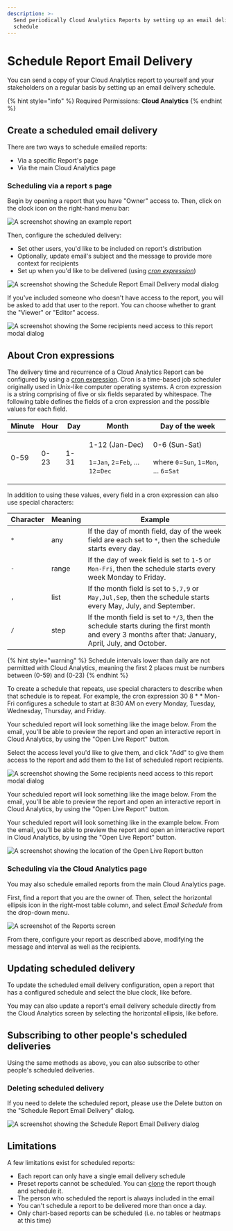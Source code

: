 ```yaml
---
description: >-
  Send periodically Cloud Analytics Reports by setting up an email delivery
  schedule
---
```


# Schedule Report Email Delivery

You can send a copy of your Cloud Analytics report to yourself and your stakeholders on a regular basis by setting up an email delivery schedule.

{% hint style="info" %}
Required Permissions: **Cloud Analytics**
{% endhint %}

## Create a scheduled email delivery

There are two ways to schedule emailed reports:

* Via a specific Report's page
* Via the main Cloud Analytics page

### Scheduling via a report s page

Begin by opening a report that you have "Owner" access to. Then, click on the clock icon on the right-hand menu bar:

![A screenshot showing an example report](../.gitbook/assets/example-report.png)

Then, configure the scheduled delivery:

* Set other users, you'd like to be included on report's distribution
* Optionally, update email's subject and the message to provide more context for recipients
* Set up when you'd like to be delivered (using [_cron expression_](https://crontab.guru))

![A screenshot showing the Schedule Report Email Delivery modal dialog](../.gitbook/assets/schedule-report-email-dialog.png)

If you've included someone who doesn't have access to the report, you will be asked to add that user to the report. You can choose whether to grant the "Viewer" or "Editor" access.

![A screenshot showing the Some recipients need access to this report modal dialog](../.gitbook/assets/some-recipients-need-access-dialog.png)

## About Cron expressions

The delivery time and recurrence of a Cloud Analytics Report can be configured by using a [cron expression](https://wikipedia.org/wiki/Cron#CRON\_expression). Cron is a time-based job scheduler originally used in Unix-like computer operating systems. A cron expression is a string comprising of five or six fields separated by whitespace. The following table defines the fields of a cron expression and the possible values for each field.

| Minute | Hour | Day  | Month                                                                                                                               | Day of the week                                                                                                                         |
| ------ | ---- | ---- | ----------------------------------------------------------------------------------------------------------------------------------- | --------------------------------------------------------------------------------------------------------------------------------------- |
| 0-59   | 0-23 | 1-31 | <p>1-12 (Jan-Dec)<br><br><code>1</code>=<code>Jan</code>, <code>2</code>=<code>Feb</code>, ... <code>12</code>=<code>Dec</code></p> | <p>0-6 (Sun-Sat)<br><br>where <code>0</code>=<code>Sun</code>, <code>1</code>=<code>Mon</code>, ... <code>6</code>=<code>Sat</code></p> |

In addition to using these values, every field in a cron expression can also use special characters:

| Character | Meaning | Example                                                                                                                                               |
| --------- | ------- | ----------------------------------------------------------------------------------------------------------------------------------------------------- |
| `*`       | any     | If the day of month field, day of the week field are each set to `*`, then the schedule starts every day.                                             |
| `-`       | range   | If the day of week field is set to `1-5` or `Mon-Fri`, then the schedule starts every week Monday to Friday.                                          |
| `,`       | list    | If the month field is set to `5,7,9` or `May,Jul,Sep`, then the schedule starts every May, July, and September.                                       |
| `/`       | step    | If the month field is set to `*/3`, then the schedule starts during the first month and every 3 months after that: January, April, July, and October. |

{% hint style="warning" %}
Schedule intervals lower than daily are not permitted with Cloud Analytics, meaning the first 2 places must be numbers between (0-59) and (0-23)
{% endhint %}

To create a schedule that repeats, use special characters to describe when that schedule is to repeat. For example, the cron expression 30 8 \* \* Mon-Fri configures a schedule to start at 8:30 AM on every Monday, Tuesday, Wednesday, Thursday, and Friday.

Your scheduled report will look something like the image below. From the email, you'll be able to preview the report and open an interactive report in Cloud Analytics, by using the "Open Live Report" button.

Select the access level you'd like to give them, and click "Add" to give them access to the report and add them to the list of scheduled report recipients.

![A screenshot showing the Some recipients need access to this report modal dialog](../.gitbook/assets/recipients-need-access-dialog.png)

Your scheduled report will look something like the image below. From the email, you'll be able to preview the report and open an interactive report in Cloud Analytics, by using the "Open Live Report" button.

Your scheduled report will look something like in the example below. From the email, you'll be able to preview the report and open an interactive report in Cloud Analytics, by using the "Open Live Report" button.

![A screenshot showing the location of the Open Live Report button](../.gitbook/assets/open-live-report-button.png)

### Scheduling via the Cloud Analytics page

You may also schedule emailed reports from the main Cloud Analytics page.

First, find a report that you are the owner of. Then, select the horizontal ellipsis icon in the right-most table column, and select _Email Schedule_ from the drop-down menu.

![A screenshot of the _Reports_ screen](../.gitbook/assets/analytics-reports.png)

From there, configure your report as described above, modifying the message and interval as well as the recipients.

## Updating scheduled delivery

To update the scheduled email delivery configuration, open a report that has a configured schedule and select the blue clock, like before.

You may can also update a report's email delivery schedule directly from the Cloud Analytics screen by selecting the horizontal ellipsis, like before.

## Subscribing to other people's scheduled deliveries

Using the same methods as above, you can also subscribe to other people's scheduled deliveries.

### Deleting scheduled delivery

If you need to delete the scheduled report, please use the Delete button on the "Schedule Report Email Delivery" dialog.

![A screenshot showing the Schedule Report Email Delivery dialog](../.gitbook/assets/schedule-report-delivery-dialog.png)

## Limitations

A few limitations exist for scheduled reports:

* Each report can only have a single email delivery schedule
* Preset reports cannot be scheduled. You can [clone](cloning-and-or-customizing-cloud-reports.md#clone-reports) the report though and schedule it.
* The person who scheduled the report is always included in the email
* You can't schedule a report to be delivered more than once a day.
* Only chart-based reports can be scheduled (i.e. no tables or heatmaps at this time)
